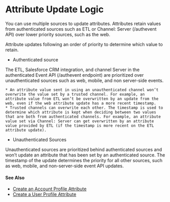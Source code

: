 

# Attribute Update Logic

You can use multiple sources to update attributes. Attributes retain values
from authenticated sources such as ETL or Channel: Server (/authevent API)
over lower priority sources, such as the web.

Attribute updates following an order of priority to determine which value to
retain.

  * Authenticated source

The ETL, Salesforce CRM integration, and channel Server in the authenticated
Event API (/authevent endpoint) are prioritized over unauthenticated sources
such as web, mobile, and non server-side events.

    * An attribute value sent in using an unauthenticated channel won’t overwrite the value set by a trusted channel. For example, an attribute value from ETL won’t be overwritten by an update from the web, even if the web attribute update has a more recent timestamp.
    * Trusted channels can overwrite each other. The timestamp is used to determine which attribute is kept when deciding between two values that are both from authenticated channels. For example, an attribute value set via Channel: Server can get overwritten by an attribute value provided by ETL (if the timestamp is more recent on the ETL attribute update).
  * Unauthenticated Sources

Unauthenticated sources are prioritized behind authenticated sources and won’t
update an attribute that has been set by an authenticated source. The
timestamp of the update determines the priority for all other sources, such as
web, mobile, and non-server-side event API updates.

#### See Also

  * [Create an Account Profile Attribute](https://help.salesforce.com/s/articleView?id=sf.mc_pers_account_profile_attributes_create.htm&language=en_US&type=5 "Account profile attributes can collect data you can use in segmentation, reporting, or with integrated third-party systems. For example, if you create a form in Personalization, you can assign each field to an existing attribute. Depending on the configuration of your dataset, the attributes can either collect the data for reporting, or can write it to a third-party integrated system.")
  * [Create a User Profile Attribute](https://help.salesforce.com/s/articleView?id=sf.mc_pers_user_profile_attributes_create.htm&language=en_US&type=5 "User profile attributes can collect data you can use in segmentation, reporting, or with integrated third-party systems. For example, if you create a form in Personalization, you can assign each field to an existing attribute. Depending on the configuration of your dataset, the attributes can either collect the data for reporting, or can write it to a third-party integrated system.")

